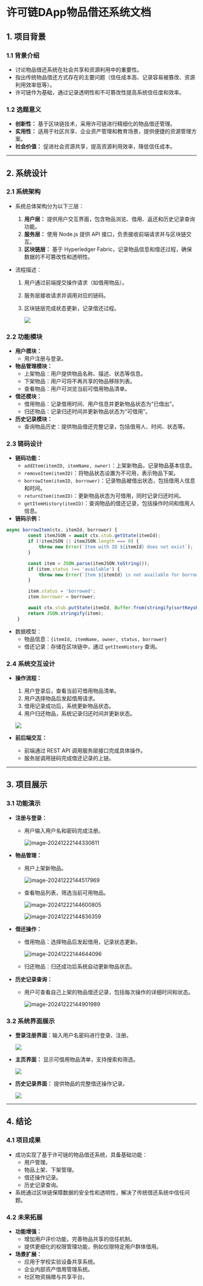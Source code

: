# 许可链DApp物品借还系统文档

## **1. 项目背景**

### **1.1 背景介绍**

- 讨论物品借还系统在社会共享和资源利用中的重要性。
- 指出传统物品借还方式存在的主要问题（信任成本高、记录容易被篡改、资源利用效率低等）。
- 许可链作为基础，通过记录透明性和不可篡改性提高系统信任度和效率。

### **1.2 选题意义**

- **创新性：** 基于区块链技术，采用许可链进行精细化的物品借还管理。
- **实用性：** 适用于社区共享、企业资产管理和教育场景，提供便捷的资源管理方案。
- **社会价值：** 促进社会资源共享，提高资源利用效率，降低信任成本。

------

## **2. 系统设计**

### **2.1 系统架构**

- 系统总体架构分为以下三层：
  1. **用户层：** 提供用户交互界面，包含物品浏览、借用、返还和历史记录查询功能。
  2. **服务层：** 使用 Node.js 提供 API 接口，负责接收前端请求并与区块链交互。
  3. **区块链层：** 基于 Hyperledger Fabric，记录物品信息和借还过程，确保数据的不可篡改性和透明性。
  
- 流程描述：
  1. 用户通过前端提交操作请求（如借用物品）。
  
  2. 服务层接收请求并调用对应的链码。
  
  3. 区块链层完成状态更新，记录借还过程。
  
     ![](系统架构图.png)

### **2.2 功能模块**

- **用户模块：**
  - 用户注册与登录。
- **物品管理模块：**
  - 上架物品：用户提供物品名称、描述、状态等信息。
  - 下架物品：用户可将不再共享的物品移除列表。
  - 查看物品：用户可浏览当前可借用物品清单。
- **借还模块：**
  - 借用物品：记录借用时间、用户信息并更新物品状态为“已借出”。
  - 归还物品：记录归还时间并更新物品状态为“可借用”。
- **历史记录模块：**
  - 查询物品历史：提供物品借还完整记录，包括借用人、时间、状态等。

### **2.3 链码设计**

- **链码功能：**
  - `addItem(itemID, itemName, owner)`：上架新物品，记录物品基本信息。
  - `removeItem(itemID)`：将物品状态设置为不可用，表示物品下架。
  - `borrowItem(itemID, borrower)`：记录物品被借出状态，包括借用人信息和时间。
  - `returnItem(itemID)`：更新物品状态为可借用，同时记录归还时间。
  - `getItemHistory(itemID)`：查询物品的借还记录，包括操作时间和借用人信息。
- **链码示例：**

```javascript
async borrowItem(ctx, itemId, borrower) {
        const itemJSON = await ctx.stub.getState(itemId);
        if (!itemJSON || itemJSON.length === 0) {
            throw new Error(`Item with ID ${itemId} does not exist`);
        }

        const item = JSON.parse(itemJSON.toString());
        if (item.status !== 'available') {
            throw new Error(`Item ${itemId} is not available for borrowing`);
        }

        item.status = 'borrowed';
        item.borrower = borrower;

        await ctx.stub.putState(itemId, Buffer.from(stringify(sortKeysRecursive(item))));
        return JSON.stringify(item);
    }
```

- 数据模型：
  - 物品信息：`{itemId, itemName, owner, status, borrower}`
  - 借还记录：存储在区块链中，通过 `getItemHistory` 查询。

### **2.4 系统交互设计**

- **操作流程：**
  1. 用户登录后，查看当前可借用物品清单。
  2. 用户选择物品后发起借用请求。
  3. 借用记录成功后，系统更新物品状态。
  4. 用户归还物品，系统记录归还时间并更新状态。
  
  ![](借还活动图.png)
  
- **前后端交互：**
  
  - 前端通过 REST API 调用服务层接口完成具体操作。
  - 服务层调用链码完成借还记录的上链。

------

## **3. 项目展示**

### **3.1 功能演示**

- **注册与登录：**

  - 用户输入用户名和密码完成注册。

    ![image-20241222144330611](image-20241222144330611.png)

- **物品管理：**

  - 用户上架新物品。

    ![image-20241222144517969](image-20241222144517969.png)

  - 查看物品列表，筛选当前可用物品。

    ![image-20241222144600805](image-20241222144600805.png)

    ![image-20241222144836359](image-20241222144836359.png)

    

- **借还操作：**

  - 借用物品：选择物品后发起借用，记录状态更新。

    ![image-20241222144644096](image-20241222144644096.png)

  - 归还物品：归还成功后系统自动更新物品状态。

- **历史记录查询：**

  - 用户可查看自己上架的物品借还记录，包括每次操作的详细时间和状态。

    ![image-20241222144901989](image-20241222144901989.png)

    

### **3.2 系统界面展示**

- **登录注册界面**：输入用户名密码进行登录、注册。

  ![](image-20241222144330611.png)

- **主页界面：** 显示可借用物品清单，支持搜索和筛选。

  ![](image-20241222144836359.png)

- **历史记录界面：** 提供物品的完整借还操作记录。

  ![](image-20241222144901989.png)

------

## **4. 结论**

### **4.1 项目成果**

- 成功实现了基于许可链的物品借还系统，具备基础功能：
  - 用户管理。
  - 物品上架、下架管理。
  - 借还操作记录。
  - 历史记录查询。
- 系统通过区块链保障数据的安全性和透明性，解决了传统借还系统中信任问题。

### **4.2 未来拓展**

- **功能增强：**
  - 增加用户评价功能，完善物品共享的信任机制。
  - 提供更细化的权限管理功能，例如仅限特定用户群体借用。
- **场景扩展：**
  - 应用于学校实验设备共享系统。
  - 企业内部资产借用管理系统。
  - 社区物资捐赠与共享平台。